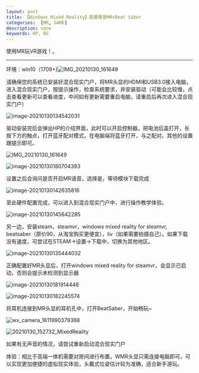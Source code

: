 ```yaml
---
layout: post
title: 【Windows Mixed Reality】配置惠普MR+Beat Saber
categories:  [MR, GAME]
description: none
keywords: HP, BS
---
```


使用MR玩VR游戏！。

------

环境：win10（1709+)![IMG_20210130_161649](https://keenster-1300019754.cos.ap-shanghai-fsi.myqcloud.com/IMG_20210130_161649.jpg)

请确保您的系统已安装好混合现实门户，将MR头显的HDMI和USB3.0接入电脑，进入混合现实门户，按提示操作，检查系统要求，并安装驱动（可能会比较慢，点击查看更新可以查看进度，中间如有更新需要重启电脑，请重启后再次进入混合现实门户）

![image-20210130134542031](https://keenster-1300019754.cos.ap-shanghai-fsi.myqcloud.com/image-20210130134542031.png)

驱动安装完后会弹出HP的介绍界面，此时可以开启控制器，把电池后盖打开，长按下方的触点，打开蓝牙配对模式，在电脑端将蓝牙打开，与之配对。其他的设置跟提示即可。

![IMG_20210130_161649](https://keenster-1300019754.cos.ap-shanghai-fsi.myqcloud.com/IMG_20210130_161649.jpg)

![image-20210130180704393](https://keenster-1300019754.cos.ap-shanghai-fsi.myqcloud.com/image-20210130180704393.png)

设置之后会询问是否开启MR语音，选择是，等待模块下载完成

![image-20210130142635816](https://keenster-1300019754.cos.ap-shanghai-fsi.myqcloud.com/image-20210130142635816.png)

至此硬件配置完成，可以进入到混合现实门户中，进行操作教学体验。

![image-20210130145642285](https://keenster-1300019754.cos.ap-shanghai-fsi.myqcloud.com/image-20210130145642285.png)

另一边，安装steam，steamvr，windows mixed reality for steamvr, beatsaber（原价90，从淘宝购买更便宜），liv（如果需要拍摄自己）。如果下载没有速度，可尝试在STEAM->设置->下载中，切换为其他地区。

![image-20210130135444032](https://keenster-1300019754.cos.ap-shanghai-fsi.myqcloud.com/image-20210130135444032.png)

正确配置好MR头显后，打开windows mixed reality for steamvr，会显示已启动，否则会提示未检测到显示器

![image-20210130181914446](https://keenster-1300019754.cos.ap-shanghai-fsi.myqcloud.com/image-20210130181914446.png)

![image-20210130182245574](https://keenster-1300019754.cos.ap-shanghai-fsi.myqcloud.com/image-20210130182245574.png)

将耳机连接到MR头显的耳机孔中，打开BeatSaber，开始畅玩~

![wx_camera_1611990379368](https://keenster-1300019754.cos.ap-shanghai-fsi.myqcloud.com/wx_camera_1611990379368.jpg)

![20210130_152732_MixedReality](https://keenster-1300019754.cos.ap-shanghai-fsi.myqcloud.com/20210130_152732_MixedReality.jpg)

如果有无声音的情况，请尝试重新启动混合现实门户

体验：相比于高端一体机需要对房间进行布置，WMR头显只需连接电脑即可，可以实现更加便捷的虚拟现实体验，头戴式位姿估计较为准确，适合新手游玩。